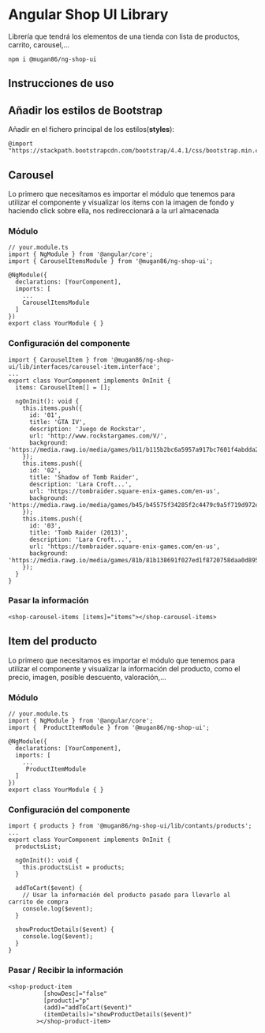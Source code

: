 # Angular Shop UI Library

Librería que tendrá los elementos de una tienda con lista de productos, carrito, carousel,...

```
npm i @mugan86/ng-shop-ui
```

## Instrucciones de uso

## Añadir los estilos de Bootstrap

Añadir en el fichero principal de los estilos(**styles**):
```
@import "https://stackpath.bootstrapcdn.com/bootstrap/4.4.1/css/bootstrap.min.css";

```
## Carousel

Lo primero que necesitamos es importar el módulo que tenemos para utilizar el componente y visualizar los items con la imagen de fondo y haciendo click sobre ella, nos redireccionará a la url almacenada

### Módulo
```
// your.module.ts
import { NgModule } from '@angular/core';
import { CarouselItemsModule } from '@mugan86/ng-shop-ui';

@NgModule({
  declarations: [YourComponent],
  imports: [
    ...
    CarouselItemsModule
  ]
})
export class YourModule { }
```

### Configuración del componente
```
import { CarouselItem } from '@mugan86/ng-shop-ui/lib/interfaces/carousel-item.interface';
...
export class YourComponent implements OnInit {
  items: CarouselItem[] = [];

  ngOnInit(): void {
    this.items.push({
      id: '01',
      title: 'GTA IV',
      description: 'Juego de Rockstar',
      url: 'http://www.rockstargames.com/V/',
      background: 'https://media.rawg.io/media/games/b11/b115b2bc6a5957a917bc7601f4abdda2.jpg'
    });
    this.items.push({
      id: '02',
      title: 'Shadow of Tomb Raider',
      description: 'Lara Croft...',
      url: 'https://tombraider.square-enix-games.com/en-us',
      background: 'https://media.rawg.io/media/games/b45/b45575f34285f2c4479c9a5f719d972e.jpg'
    });
    this.items.push({
      id: '03',
      title: 'Tomb Raider (2013)',
      description: 'Lara Croft...',
      url: 'https://tombraider.square-enix-games.com/en-us',
      background: 'https://media.rawg.io/media/games/81b/81b138691f027ed1f8720758daa0d895.jpg'
    });
  }
}
```

### Pasar la información

```
<shop-carousel-items [items]="items"></shop-carousel-items>

```

## Item del producto

Lo primero que necesitamos es importar el módulo que tenemos para utilizar el componente y visualizar la información del producto, como el precio, imagen, posible descuento, valoración,...

### Módulo
```
// your.module.ts
import { NgModule } from '@angular/core';
import {  ProductItemModule } from '@mugan86/ng-shop-ui';

@NgModule({
  declarations: [YourComponent],
  imports: [
    ...
     ProductItemModule
  ]
})
export class YourModule { }
```

### Configuración del componente
```
import { products } from '@mugan86/ng-shop-ui/lib/contants/products';
...
export class YourComponent implements OnInit {
  productsList;

  ngOnInit(): void {
    this.productsList = products;
  }

  addToCart($event) {
    // Usar la información del producto pasado para llevarlo al carrito de compra
    console.log($event);
  }

  showProductDetails($event) {
    console.log($event);
  }
}
```

### Pasar / Recibir la información

```
<shop-product-item
          [showDesc]="false"
          [product]="p"
          (add)="addToCart($event)"
          (itemDetails)="showProductDetails($event)"
        ></shop-product-item>
```